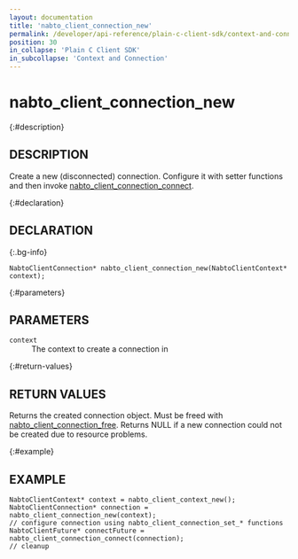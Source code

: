 ```yaml
---
layout: documentation
title: 'nabto_client_connection_new'
permalink: /developer/api-reference/plain-c-client-sdk/context-and-connection/nabto_client_connection_new.html
position: 30
in_collapse: 'Plain C Client SDK'
in_subcollapse: 'Context and Connection'
---
```


# nabto_client_connection_new

{:#description}
## DESCRIPTION

Create a new (disconnected) connection. Configure it with setter functions and then invoke [nabto_client_connection_connect](/developer/api-reference/plain-c-client-sdk/context-and-connection/nabto_client_connection_connect.html).

{:#declaration}
## DECLARATION

{:.bg-info}
```
NabtoClientConnection* nabto_client_connection_new(NabtoClientContext* context);
```

{:#parameters}
## PARAMETERS

<dl>
  <div>
    <dt><code>context</code></dt>
    <dd>The context to create a connection in</dd>
  </div>
</dl>

{:#return-values}
## RETURN VALUES

Returns the created connection object. Must be freed with [nabto_client_connection_free](/developer/api-reference/plain-c-client-sdk/context-and-connection/nabto_client_connection_free.html). Returns NULL if a new connection could not be created due to resource problems.

{:#example}
## EXAMPLE

```
NabtoClientContext* context = nabto_client_context_new();
NabtoClientConnection* connection = nabto_client_connection_new(context);
// configure connection using nabto_client_connection_set_* functions
NabtoClientFuture* connectFuture = nabto_client_connection_connect(connection);
// cleanup
```